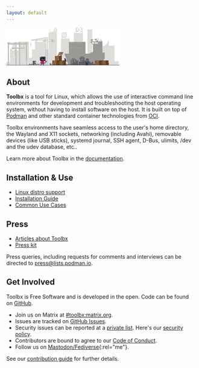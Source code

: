 ```yaml
---
layout: default
---
```


<picture class="full pixels">
    <source srcset="assets/toolbx-dark.gif" media="(prefers-color-scheme: dark)">
    <img src="assets/toolbx.gif">
</picture>

## About

**Toolbx** is a tool for Linux, which allows the use of interactive command line environments for development and troubleshooting the host operating system, without having to install software on the host. It is built on top of [Podman](https://podman.io/) and other standard container technologies from [OCI](https://opencontainers.org/).

Toolbx environments have seamless access to the user's home directory, the Wayland and X11 sockets, networking (including Avahi), removable devices (like USB sticks), systemd journal, SSH agent, D-Bus, ulimits, /dev and the udev database, etc..

Learn more about Toolbx in the [documentation](man).


## Installation & Use

* [Linux distro support](distros)
* [Installation Guide](install)
* [Common Use Cases](use)

## Press
* [Articles about Toolbx](articles)
* [Press kit](/assets/logo/toolbx-logo.zip)

Press queries, including requests for comments and interviews can be directed to [press@lists.podman.io](mailto:press@lists.podman.io).


## Get Involved
Toolbx is Free Software and is developed in the open. Code can be found on [GitHub](https://github.com/containers/toolbox).

  * Join us on Matrix at [#toolbx:matrix.org](https://matrix.to/#/#toolbx:matrix.org).
  * Issues are tracked on [GitHub Issues](https://github.com/containers/toolbox/issues).
  * Security issues can be reported at a [private list](mailto:security@lists.podman.io). Here's our [security policy](https://github.com/containers/common/blob/main/SECURITY.md).
  * Contributors are bound to agree to our [Code of Conduct](https://github.com/containers/common/blob/main/CODE-OF-CONDUCT.md).
  * Follow us on [Mastodon/Fediverse](https://floss.social/@containertoolbx){:rel="me"}.

See our [contribution guide](https://github.com/containers/toolbox/blob/main/CONTRIBUTING.md) for further details.
